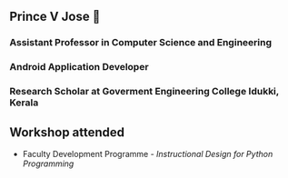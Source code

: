 ## Prince V Jose 👋
### Assistant Professor in Computer Science and Engineering
### Android Application Developer
### Research Scholar at Goverment Engineering College Idukki, Kerala

## Workshop attended
- Faculty Development Programme - *Instructional Design for Python Programming*

<!--
**PrinceVJose/PrinceVJose** is a ✨ _special_ ✨ repository because its `README.md` (this file) appears on your GitHub profile.

Here are some ideas to get you started:

- 🔭 I’m currently working as Assistant Professor in CSE ...
- 🌱 I’m currently learning ...
- 👯 I’m looking to collaborate on ...
- 🤔 I’m looking for help with ...
- 💬 Ask me about ...
- 📫 How to reach me: ...
- 😄 Pronouns: ...
- ⚡ Fun fact: ...
-->
